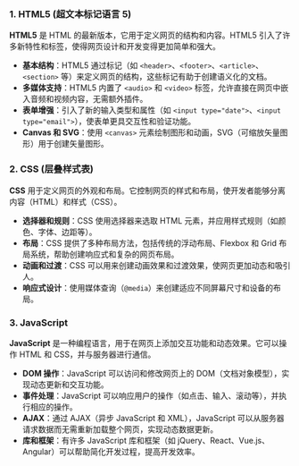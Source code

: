 ### 1. HTML5 (超文本标记语言 5)

**HTML5** 是 HTML 的最新版本，它用于定义网页的结构和内容。HTML5 引入了许多新特性和标签，使得网页设计和开发变得更加简单和强大。

- **基本结构**：HTML5 通过标记（如 `<header>`、`<footer>`、`<article>`、`<section>` 等）来定义网页的结构，这些标记有助于创建语义化的文档。
- **多媒体支持**：HTML5 内置了 `<audio>` 和 `<video>` 标签，允许直接在网页中嵌入音频和视频内容，无需额外插件。
- **表单增强**：引入了新的输入类型和属性（如 `<input type="date">`、`<input type="email">`），使表单更具交互性和验证功能。
- **Canvas 和 SVG**：使用 `<canvas>` 元素绘制图形和动画，SVG（可缩放矢量图形）用于创建矢量图形。

### 2. CSS (层叠样式表)

**CSS** 用于定义网页的外观和布局。它控制网页的样式和布局，使开发者能够分离内容（HTML）和样式（CSS）。

- **选择器和规则**：CSS 使用选择器来选取 HTML 元素，并应用样式规则（如颜色、字体、边距等）。
- **布局**：CSS 提供了多种布局方法，包括传统的浮动布局、Flexbox 和 Grid 布局系统，帮助创建响应式和复杂的网页布局。
- **动画和过渡**：CSS 可以用来创建动画效果和过渡效果，使网页更加动态和吸引人。
- **响应式设计**：使用媒体查询（`@media`）来创建适应不同屏幕尺寸和设备的布局。

### 3. JavaScript

**JavaScript** 是一种编程语言，用于在网页上添加交互功能和动态效果。它可以操作 HTML 和 CSS，并与服务器进行通信。

- **DOM 操作**：JavaScript 可以访问和修改网页上的 DOM（文档对象模型），实现动态更新和交互功能。
- **事件处理**：JavaScript 可以响应用户的操作（如点击、输入、滚动等），并执行相应的操作。
- **AJAX**：通过 AJAX（异步 JavaScript 和 XML），JavaScript 可以从服务器请求数据而无需重新加载整个网页，实现动态数据更新。
- **库和框架**：有许多 JavaScript 库和框架（如 jQuery、React、Vue.js、Angular）可以帮助简化开发过程，提高开发效率。